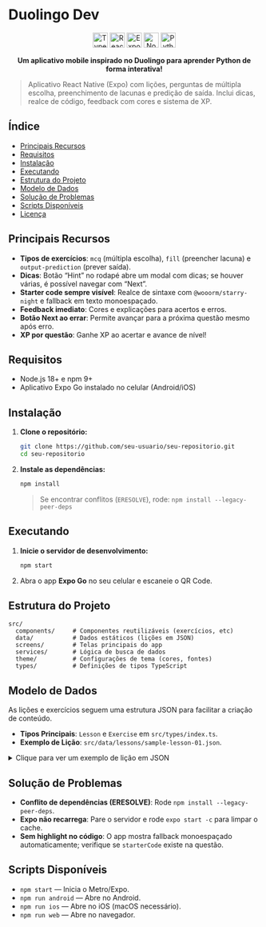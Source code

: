 # Duolingo Dev

<p align="center">
  <img src="https://img.shields.io/badge/TypeScript-007ACC?style=for-the-badge&logo=typescript&logoColor=white" height="30" alt="TypeScript"/>
  <img src="https://img.shields.io/badge/React_Native-20232A?style=for-the-badge&logo=react&logoColor=61DAFB" height="30" alt="React Native"/>
  <img src="https://img.shields.io/badge/Expo-000020?style=for-the-badge&logo=expo&logoColor=white" height="30" alt="Expo"/>
  <img src="https://img.shields.io/badge/Node.js-339933?style=for-the-badge&logo=nodedotjs&logoColor=white" height="30" alt="Node.js"/>
  <img src="https://img.shields.io/badge/Python-3776AB?style=for-the-badge&logo=python&logoColor=white" height="30" alt="Python Learning"/>
</p>

<p align="center">
  <strong>Um aplicativo mobile inspirado no Duolingo para aprender Python de forma interativa!</strong>
</p>

> Aplicativo React Native (Expo) com lições, perguntas de múltipla escolha, preenchimento de lacunas e predição de saída. Inclui dicas, realce de código, feedback com cores e sistema de XP.

## Índice

- [Principais Recursos](#-principais-recursos)
- [Requisitos](#-requisitos)
- [Instalação](#-instalação)
- [Executando](#-executando)
- [Estrutura do Projeto](#-estrutura-do-projeto)
- [Modelo de Dados](#-modelo-de-dados)
- [Solução de Problemas](#-solução-de-problemas)
- [Scripts Disponíveis](#-scripts-disponíveis)
- [Licença](#-licença)

## Principais Recursos

- **Tipos de exercícios**: `mcq` (múltipla escolha), `fill` (preencher lacuna) e `output-prediction` (prever saída).
- **Dicas**: Botão “Hint” no rodapé abre um modal com dicas; se houver várias, é possível navegar com “Next”.
- **Starter code sempre visível**: Realce de sintaxe com `@wooorm/starry-night` e fallback em texto monoespaçado.
- **Feedback imediato**: Cores e explicações para acertos e erros.
- **Botão Next ao errar**: Permite avançar para a próxima questão mesmo após erro.
- **XP por questão**: Ganhe XP ao acertar e avance de nível!

## Requisitos

- Node.js 18+ e npm 9+
- Aplicativo Expo Go instalado no celular (Android/iOS)

## Instalação

1.  **Clone o repositório:**
    ```bash
    git clone https://github.com/seu-usuario/seu-repositorio.git
    cd seu-repositorio
    ```

2.  **Instale as dependências:**
    ```bash
    npm install
    ```
    > Se encontrar conflitos (`ERESOLVE`), rode: `npm install --legacy-peer-deps`

## Executando

1.  **Inicie o servidor de desenvolvimento:**
    ```bash
    npm start
    ```
2.  Abra o app **Expo Go** no seu celular e escaneie o QR Code.

## Estrutura do Projeto

```
src/
  components/     # Componentes reutilizáveis (exercícios, etc)
  data/           # Dados estáticos (lições em JSON)
  screens/        # Telas principais do app
  services/       # Lógica de busca de dados
  theme/          # Configurações de tema (cores, fontes)
  types/          # Definições de tipos TypeScript
```

## Modelo de Dados

As lições e exercícios seguem uma estrutura JSON para facilitar a criação de conteúdo.

- **Tipos Principais**: `Lesson` e `Exercise` em `src/types/index.ts`.
- **Exemplo de Lição**: `src/data/lessons/sample-lesson-01.json`.

<details>
  <summary>Clique para ver um exemplo de lição em JSON</summary>

```json
{
  "id": "py-01-variables",
  "title": "Variables & Data Types",
  "xp": 50,
  "level": 1,
  "exercises": [
    {
      "type": "mcq",
      "prompt": "What is the type of `3.14` in Python?",
      "choices": ["int", "float", "str", "bool"],
      "answer": "float",
      "hints": ["Think about decimals."],
      "explanation": "3.14 is a floating-point number (float)."
    }
  ]
}
```

</details>

## Solução de Problemas

- **Conflito de dependências (ERESOLVE)**: Rode `npm install --legacy-peer-deps`.
- **Expo não recarrega**: Pare o servidor e rode `expo start -c` para limpar o cache.
- **Sem highlight no código**: O app mostra fallback monoespaçado automaticamente; verifique se `starterCode` existe na questão.

## Scripts Disponíveis

- `npm start` — Inicia o Metro/Expo.
- `npm run android` — Abre no Android.
- `npm run ios` — Abre no iOS (macOS necessário).
- `npm run web` — Abre no navegador.
